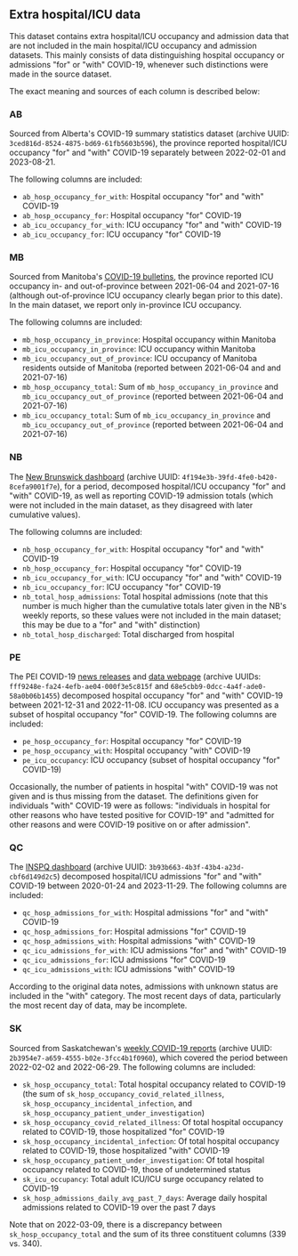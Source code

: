 ## Extra hospital/ICU data

This dataset contains extra hospital/ICU occupancy and admission data that are not included in the main hospital/ICU occupancy and admission datasets. This mainly consists of data distinguishing hospital occupancy or admissions "for" or "with" COVID-19, whenever such distinctions were made in the source dataset.

The exact meaning and sources of each column is described below:

### AB

Sourced from Alberta's COVID-19 summary statistics dataset (archive UUID: `3ced816d-8524-4875-bd69-61fb5603b596`), the province reported hospital/ICU occupancy "for" and "with" COVID-19 separately between 2022-02-01 and 2023-08-21.

The following columns are included:

- `ab_hosp_occupancy_for_with`: Hospital occupancy "for" and "with" COVID-19
- `ab_hosp_occupancy_for`: Hospital occupancy "for" COVID-19
- `ab_icu_occupancy_for_with`: ICU occupancy "for" and "with" COVID-19
- `ab_icu_occupancy_for`: ICU occupancy "for" COVID-19

### MB

Sourced from Manitoba's [COVID-19 bulletins](https://news.gov.mb.ca/news/?archive=&item=51383), the province reported ICU occupancy in- and out-of-province between 2021-06-04 and 2021-07-16 (although out-of-province ICU occupancy clearly began prior to this date). In the main dataset, we report only in-province ICU occupancy.

The following columns are included:

- `mb_hosp_occupancy_in_province`: Hospital occupancy within Manitoba
- `mb_icu_occupancy_in_province`: ICU occupancy within Manitoba
- `mb_icu_occupancy_out_of_province`: ICU occupancy of Manitoba residents outside of Manitoba (reported between 2021-06-04 and and 2021-07-16)
- `mb_hosp_occupancy_total`: Sum of `mb_hosp_occupancy_in_province` and `mb_icu_occupancy_out_of_province` (reported between 2021-06-04 and 2021-07-16)
- `mb_icu_occupancy_total`: Sum of `mb_icu_occupancy_in_province` and `mb_icu_occupancy_out_of_province` (reported between 2021-06-04 and 2021-07-16)

### NB

The [New Brunswick dashboard](https://experience.arcgis.com/experience/8eeb9a2052d641c996dba5de8f25a8aa) (archive UUID: `4f194e3b-39fd-4fe0-b420-8cefa9001f7e`), for a period, decomposed hospital/ICU occupancy "for" and "with" COVID-19, as well as reporting COVID-19 admission totals (which were not included in the main dataset, as they disagreed with later cumulative values).

The following columns are included:

- `nb_hosp_occupancy_for_with`: Hospital occupancy "for" and "with" COVID-19
- `nb_hosp_occupancy_for`: Hospital occupancy "for" COVID-19
- `nb_icu_occupancy_for_with`: ICU occupancy "for" and "with" COVID-19
- `nb_icu_occupancy_for`: ICU occupancy "for" COVID-19
- `nb_total_hosp_admissions`: Total hospital admissions (note that this number is much higher than the cumulative totals later given in the NB's weekly reports, so these values were not included in the main dataset; this may be due to a "for" and "with" distinction)
- `nb_total_hosp_discharged`: Total discharged from hospital

### PE

The PEI COVID-19 [news releases](https://www.princeedwardisland.ca/en/search/site?f%5B0%5D=type%3Anews&f%5B1%5D=field_news_type%3A22&f%5B2%5D=field_department%3A612) and [data webpage](https://www.princeedwardisland.ca/en/information/health-and-wellness/covid-19-testing-and-case-data) (archive UUIDs: `fff9248e-fa24-4efb-ae04-000f3e5c815f` and `68e5cbb9-0dcc-4a4f-ade0-58a0b06b1455`) decomposed hospital occupancy "for" and "with" COVID-19 between 2021-12-31 and 2022-11-08. ICU occupancy was presented as a subset of hospital occupancy "for" COVID-19. The following columns are included:

- `pe_hosp_occupancy_for`: Hospital occupancy "for" COVID-19
- `pe_hosp_occupancy_with`: Hospital occupancy "with" COVID-19
- `pe_icu_occupancy`: ICU occupancy (subset of hospital occupancy "for" COVID-19)

Occasionally, the number of patients in hospital "with" COVID-19 was not given and is thus missing from the dataset. The definitions given for individuals "with" COVID-19 were as follows: "individuals in hospital for other reasons who have tested positive for COVID-19" and "admitted for other reasons and were COVID-19 positive on or after admission".

### QC

The [INSPQ dashboard](https://www.inspq.qc.ca/covid-19/donnees) (archive UUID: `3b93b663-4b3f-43b4-a23d-cbf6d149d2c5`) decomposed hospital/ICU admissions "for" and "with" COVID-19 between 2020-01-24 and 2023-11-29. The following columns are included:

- `qc_hosp_admissions_for_with`: Hospital admissions "for" and "with" COVID-19
- `qc_hosp_admissions_for`: Hospital admissions "for" COVID-19
- `qc_hosp_admissions_with`: Hospital admissions "with" COVID-19
- `qc_icu_admissions_for_with`: ICU admissions "for" and "with" COVID-19
- `qc_icu_admissions_for`: ICU admissions "for" COVID-19
- `qc_icu_admissions_with`: ICU admissions "with" COVID-19

According to the original data notes, admissions with unknown status are included in the "with" category. The most recent days of data, particularly the most recent day of data, may be incomplete.


### SK

Sourced from Saskatchewan's [weekly COVID-19 reports](https://publications.saskatchewan.ca/#/categories/5688) (archive UUID: `2b3954e7-a659-4555-b02e-3fcc4b1f0960`), which covered the period between 2022-02-02 and 2022-06-29. The following columns are included:

- `sk_hosp_occupancy_total`: Total hospital occupancy related to COVID-19 (the sum of `sk_hosp_occupancy_covid_related_illness`, `sk_hosp_occupancy_incidental_infection`, and `sk_hosp_occupancy_patient_under_investigation`)
- `sk_hosp_occupancy_covid_related_illness`: Of total hospital occupancy related to COVID-19, those hospitalized "for" COVID-19
- `sk_hosp_occupancy_incidental_infection`: Of total hospital occupancy related to COVID-19, those hospitalized "with" COVID-19
- `sk_hosp_occupancy_patient_under_investigation`: Of total hospital occupancy related to COVID-19, those of undetermined status
- `sk_icu_occupancy`: Total adult ICU/ICU surge occupancy related to COVID-19
- `sk_hosp_admissions_daily_avg_past_7_days`: Average daily hospital admissions related to COVID-19 over the past 7 days

Note that on 2022-03-09, there is a discrepancy between `sk_hosp_occupancy_total` and the sum of its three constituent columns (339 vs. 340).

